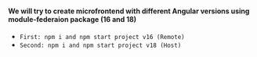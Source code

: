 #### We will try to create microfrontend with different Angular versions using module-federaion package (16 and 18)

- ```First: npm i and npm start project v16 (Remote)```
- ```Second: npm i and npm start project v18 (Host)```